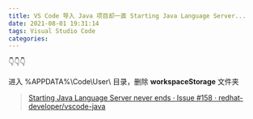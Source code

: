 ```yaml
---
title: VS Code 导入 Java 项目却一直 Starting Java Language Server...
date: 2021-08-01 19:31:14
tags: Visual Studio Code
categories:
---
```


👇👇👇

<!--more-->

进入 %APPDATA%\Code\User\ 目录，删除 **workspaceStorage** 文件夹

> [Starting Java Language Server never ends · Issue #158 · redhat-developer/vscode-java](https://github.com/redhat-developer/vscode-java/issues/158)